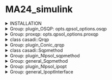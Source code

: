 # MA24_simulink
<details>
  <summary>INSTALLATION</summary>
To install the MA24_simulink package, follow these steps:<br>
1) Clone the repository:
```bash
git clone https://github.com/Emucde/MA24_simulink
```
</details>

<details>
  <summary>Group: plugin_OSQP: opts.qpsol_options.osqp</summary>
<a name='options' href='https://osqp.org/docs/interfaces/solver_settings.html'>https://osqp.org/docs/interfaces/solver_settings.html</a><br>
<a name='options' href='https://github.com/casadi/casadi/blob/main/casadi/interfaces/osqp/osqp_interface.cpp'>Supported Settings by CasADI: opts.qpsol_options.osqp</a><br><table>
<thead>
<tr>
<th>Option</th>
<th>Description</th>
<th>Default Value</th>
<th>Allowed Values</th>
</tr>
</thead>
<tbody>
<tr>
<td><code>rho</code></td>
<td>ADMM rho step</td>
<td>0.1</td>
<td>0 &lt; rho</td>
</tr>
<tr>
<td><code>sigma</code></td>
<td>ADMM sigma step</td>
<td>1e-06</td>
<td>0 &lt; sigma</td>
</tr>
<tr>
<td><code>scaling</code></td>
<td>Number of scaling iterations</td>
<td>10</td>
<td>0 (disabled) or 0 &lt; scaling (integer)</td>
</tr>
<tr>
<td><code>adaptive_rho</code></td>
<td>Use adaptive rho</td>
<td>true</td>
<td>True/False</td>
</tr>
<tr>
<td><code>adaptive_rho_interval</code></td>
<td>Adaptive rho interval</td>
<td>0</td>
<td>0 (automatic) or 0 &lt; adaptive_rho_interval (integer)</td>
</tr>
<tr>
<td><code>adaptive_rho_tolerance</code></td>
<td>Tolerance for adapting rho</td>
<td>5</td>
<td>1 &lt;= adaptive_rho_tolerance</td>
</tr>
<tr>
<td><code>max_iter</code></td>
<td>Maximum number of iterations</td>
<td>4000</td>
<td>0 &lt; max_iter (integer)</td>
</tr>
<tr>
<td><code>eps_abs</code></td>
<td>Absolute tolerance</td>
<td>1e-03</td>
<td>0 &lt;= eps_abs</td>
</tr>
<tr>
<td><code>eps_rel</code></td>
<td>Relative tolerance</td>
<td>1e-03</td>
<td>0 &lt;= eps_rel</td>
</tr>
<tr>
<td><code>eps_prim_inf</code></td>
<td>Primal infeasibility tolerance</td>
<td>1e-04</td>
<td>0 &lt;= eps_prim_inf</td>
</tr>
<tr>
<td><code>eps_dual_inf</code></td>
<td>Dual infeasibility tolerance</td>
<td>1e-04</td>
<td>0 &lt;= eps_dual_inf</td>
</tr>
<tr>
<td><code>alpha</code></td>
<td>ADMM relaxation parameter</td>
<td>1.6</td>
<td>0 &lt; alpha &lt; 2</td>
</tr>
<tr>
<td><code>delta</code></td>
<td>Polishing regularization parameter</td>
<td>1e-06</td>
<td>0 &lt; delta</td>
</tr>
<tr>
<td><code>polish</code></td>
<td>Perform polishing</td>
<td>false</td>
<td>True/False</td>
</tr>
<tr>
<td><code>polish_refine_iter</code></td>
<td>Refinement iterations in polishing</td>
<td>3</td>
<td>0 &lt; polish_refine_iter (integer)</td>
</tr>
<tr>
<td><code>verbose</code></td>
<td>Print output</td>
<td>true</td>
<td>True/False</td>
</tr>
<tr>
<td><code>scaled_termination</code></td>
<td>Scaled termination conditions</td>
<td>false</td>
<td>True/False</td>
</tr>
<tr>
<td><code>check_termination</code></td>
<td>Check termination interval</td>
<td>25</td>
<td>0 (disabled) or 0 &lt; check_termination (integer)</td>
</tr>
</tbody></table></details>

<details>
  <summary>Group: proxqp: opts.qpsol_options.proxqp</summary>
  <a name='options' href='https://simple-robotics.github.io/proxsuite/md_doc_23-ProxQP__solve.html'>https://simple-robotics.github.io/proxsuite/md_doc_23-ProxQP__solve.html</a><br>
<a name='options' href='https://github.com/casadi/casadi/blob/main/casadi/interfaces/proxqp/proxqp_interface.cpp'>Supported Settings by CasADI: opts.qpsol_options.proxqp</a><br><table>
    <thead>
      <tr>
        <th>Argument</th>
        <th>Description</th>
        <th>Allowed Values</th>
        <th>Default Value</th>
      </tr>
    </thead>
    <tbody>
      <tr>
        <td><code>default_rho</code></td>
        <td>Regularization parameter</td>
        <td>0 < code>default_rho</td>
        <td>1.0</td>
      </tr>
      <tr>
        <td><code>default_mu_eq</code></td>
        <td>Default value for dual variable associated with equality constraints</td>
        <td>0 <= <code>default_mu_eq</code></td>
        <td>1.0</td>
      </tr>
      <tr>
        <td><code>default_mu_in</code></td>
        <td>Default value for dual variable associated with inequality constraints</td>
        <td>0 <= <code>default_mu_in</code></td>
        <td>1.0</td>
      </tr>
      <tr>
        <td><code>eps_abs</code></td>
        <td>Absolute stopping criterion</td>
        <td>0 <= <code>eps_abs</code></td>
        <td>1e-06</td>
      </tr>
      <tr>
        <td><code>eps_rel</code></td>
        <td>Relative stopping criterion</td>
        <td>0 <= <code>eps_rel</code></td>
        <td>1e-06</td>
      </tr>
      <tr>
        <td><code>max_iter</code></td>
        <td>Maximum number of iterations</td>
        <td>0 < code>max_iter</td>
        <td>1000</td>
      </tr>
      <tr>
        <td><code>verbose</code></td>
        <td>Print output</td>
        <td>True/False</td>
        <td>true</td>
      </tr>
      <tr>
        <td><code>backend</code></td>
        <td>The solver backend to use</td>
        <td>'sparse' or 'dense'</td>
        <td>'sparse'</td>
      </tr>
    </tbody>
  </table>
</details>

<details>
  <summary>class casadi::Qrqp</summary>
<a name='options'></a><table>
<caption>List of available options</caption>
<tr><th>Id</th><th>Type</th><th>Description</th><th>Used in</th></tr>
<tr><td>ad_weight</td><td>OT_DOUBLE</td><td>Weighting factor for derivative calculation.When there is an option of either using forward or reverse mode directional derivatives, the condition ad_weight*nf&lt;=(1-ad_weight)*na is used where nf and na are estimates of the number of forward/reverse mode directional derivatives needed. By default, ad_weight is calculated automatically, but this can be overridden by setting this option. In particular, 0 means forcing forward mode and 1 forcing reverse mode. Leave unset for (class specific) heuristics.</td><td>casadi::FunctionInternal</td></tr>
<tr><td>ad_weight_sp</td><td>OT_DOUBLE</td><td>Weighting factor for sparsity pattern calculation calculation.Overrides default behavior. Set to 0 and 1 to force forward and reverse mode respectively. Cf. option \"ad_weight\". When set to -1, sparsity is completely ignored and dense matrices are used.</td><td>casadi::FunctionInternal</td></tr>
<tr><td>always_inline</td><td>OT_BOOL</td><td>Force inlining.</td><td>casadi::FunctionInternal</td></tr>
<tr><td>cache</td><td>OT_DICT</td><td>Prepopulate the function cache. Default: empty</td><td>casadi::FunctionInternal</td></tr>
<tr><td>compiler</td><td>OT_STRING</td><td>Just-in-time compiler plugin to be used.</td><td>casadi::FunctionInternal</td></tr>
<tr><td>constr_viol_tol</td><td>OT_DOUBLE</td><td>Constraint violation tolerance [1e-8].</td><td>casadi::Qrqp</td></tr>
<tr><td>custom_jacobian</td><td>OT_FUNCTION</td><td>Override CasADi's AD. Use together with 'jac_penalty': 0. Note: Highly experimental. Syntax may break often.</td><td>casadi::FunctionInternal</td></tr>
<tr><td>der_options</td><td>OT_DICT</td><td>Default options to be used to populate forward_options, reverse_options, and jacobian_options before those options are merged in.</td><td>casadi::FunctionInternal</td></tr>
<tr><td>derivative_of</td><td>OT_FUNCTION</td><td>The function is a derivative of another function. The type of derivative (directional derivative, Jacobian) is inferred from the function name.</td><td>casadi::FunctionInternal</td></tr>
<tr><td>discrete</td><td>OT_BOOLVECTOR</td><td>Indicates which of the variables are discrete, i.e. integer-valued</td><td>casadi::Conic</td></tr>
<tr><td>dual_inf_tol</td><td>OT_DOUBLE</td><td>Dual feasibility violation tolerance [1e-8]</td><td>casadi::Qrqp</td></tr>
<tr><td>dump</td><td>OT_BOOL</td><td>Dump function to file upon first evaluation. [false]</td><td>casadi::FunctionInternal</td></tr>
<tr><td>dump_dir</td><td>OT_STRING</td><td>Directory to dump inputs/outputs to. Make sure the directory exists [.]</td><td>casadi::FunctionInternal</td></tr>
<tr><td>dump_format</td><td>OT_STRING</td><td>Choose file format to dump matrices. See DM.from_file [mtx]</td><td>casadi::FunctionInternal</td></tr>
<tr><td>dump_in</td><td>OT_BOOL</td><td>Dump numerical values of inputs to file (readable with DM.from_file) [default: false]</td><td>casadi::FunctionInternal</td></tr>
<tr><td>dump_out</td><td>OT_BOOL</td><td>Dump numerical values of outputs to file (readable with DM.from_file) [default: false]</td><td>casadi::FunctionInternal</td></tr>
<tr><td>enable_fd</td><td>OT_BOOL</td><td>Enable derivative calculation by finite differencing. [default: false]]</td><td>casadi::FunctionInternal</td></tr>
<tr><td>enable_forward</td><td>OT_BOOL</td><td>Enable derivative calculation using generated functions for Jacobian-times-vector products - typically using forward mode AD - if available. [default: true]</td><td>casadi::FunctionInternal</td></tr>
<tr><td>enable_jacobian</td><td>OT_BOOL</td><td>Enable derivative calculation using generated functions for Jacobians of all differentiable outputs with respect to all differentiable inputs - if available. [default: true]</td><td>casadi::FunctionInternal</td></tr>
<tr><td>enable_reverse</td><td>OT_BOOL</td><td>Enable derivative calculation using generated functions for transposed Jacobian-times-vector products - typically using reverse mode AD - if available. [default: true]</td><td>casadi::FunctionInternal</td></tr>
<tr><td>error_on_fail</td><td>OT_BOOL</td><td>Throw exceptions when function evaluation fails (default true).</td><td>casadi::ProtoFunction</td></tr>
<tr><td>external_transform</td><td>OT_VECTORVECTOR</td><td>List of external_transform instruction arguments. Default: empty</td><td>casadi::FunctionInternal</td></tr>
<tr><td>fd_method</td><td>OT_STRING</td><td>Method for finite differencing [default 'central']</td><td>casadi::FunctionInternal</td></tr>
<tr><td>fd_options</td><td>OT_DICT</td><td>Options to be passed to the finite difference instance</td><td>casadi::FunctionInternal</td></tr>
<tr><td>forward_options</td><td>OT_DICT</td><td>Options to be passed to a forward mode constructor</td><td>casadi::FunctionInternal</td></tr>
<tr><td>gather_stats</td><td>OT_BOOL</td><td>Deprecated option (ignored): Statistics are now always collected.</td><td>casadi::FunctionInternal</td></tr>
<tr><td>input_scheme</td><td>OT_STRINGVECTOR</td><td>Deprecated option (ignored)</td><td>casadi::FunctionInternal</td></tr>
<tr><td>inputs_check</td><td>OT_BOOL</td><td>Throw exceptions when the numerical values of the inputs don't make sense</td><td>casadi::FunctionInternal</td></tr>
<tr><td>is_diff_in</td><td>OT_BOOLVECTOR</td><td>Indicate for each input if it should be differentiable.</td><td>casadi::FunctionInternal</td></tr>
<tr><td>is_diff_out</td><td>OT_BOOLVECTOR</td><td>Indicate for each output if it should be differentiable.</td><td>casadi::FunctionInternal</td></tr>
<tr><td>jac_penalty</td><td>OT_DOUBLE</td><td>When requested for a number of forward/reverse directions,   it may be cheaper to compute first the full jacobian and then multiply with seeds, rather than obtain the requested directions in a straightforward manner. Casadi uses a heuristic to decide which is cheaper. A high value of 'jac_penalty' makes it less likely for the heurstic to chose the full Jacobian strategy. The special value -1 indicates never to use the full Jacobian strategy</td><td>casadi::FunctionInternal</td></tr>
<tr><td>jacobian_options</td><td>OT_DICT</td><td>Options to be passed to a Jacobian constructor</td><td>casadi::FunctionInternal</td></tr>
<tr><td>jit</td><td>OT_BOOL</td><td>Use just-in-time compiler to speed up the evaluation</td><td>casadi::FunctionInternal</td></tr>
<tr><td>jit_cleanup</td><td>OT_BOOL</td><td>Cleanup up the temporary source file that jit creates. Default: true</td><td>casadi::FunctionInternal</td></tr>
<tr><td>jit_name</td><td>OT_STRING</td><td>The file name used to write out code. The actual file names used depend on 'jit_temp_suffix' and include extensions. Default: 'jit_tmp'</td><td>casadi::FunctionInternal</td></tr>
<tr><td>jit_options</td><td>OT_DICT</td><td>Options to be passed to the jit compiler.</td><td>casadi::FunctionInternal</td></tr>
<tr><td>jit_serialize</td><td>OT_STRING</td><td>Specify behaviour when serializing a jitted function: SOURCE|link|embed.</td><td>casadi::FunctionInternal</td></tr>
<tr><td>jit_temp_suffix</td><td>OT_BOOL</td><td>Use a temporary (seemingly random) filename suffix for generated code and libraries. This is desired for thread-safety. This behaviour may defeat caching compiler wrappers. Default: true</td><td>casadi::FunctionInternal</td></tr>
<tr><td>max_io</td><td>OT_INT</td><td>Acceptable number of inputs and outputs. Warn if exceeded.</td><td>casadi::FunctionInternal</td></tr>
<tr><td>max_iter</td><td>OT_INT</td><td>Maximum number of iterations [1000].</td><td>casadi::Qrqp</td></tr>
<tr><td>max_num_dir</td><td>OT_INT</td><td>Specify the maximum number of directions for derivative functions. Overrules the builtin optimized_num_dir.</td><td>casadi::FunctionInternal</td></tr>
<tr><td>min_lam</td><td>OT_DOUBLE</td><td>Smallest multiplier treated as inactive for the initial active set [0].</td><td>casadi::Qrqp</td></tr>
<tr><td>never_inline</td><td>OT_BOOL</td><td>Forbid inlining.</td><td>casadi::FunctionInternal</td></tr>
<tr><td>output_scheme</td><td>OT_STRINGVECTOR</td><td>Deprecated option (ignored)</td><td>casadi::FunctionInternal</td></tr>
<tr><td>post_expand</td><td>OT_BOOL</td><td>After construction, expand this Function. Default: False</td><td>casadi::FunctionInternal</td></tr>
<tr><td>post_expand_options</td><td>OT_DICT</td><td>Options to be passed to post-construction expansion. Default: empty</td><td>casadi::FunctionInternal</td></tr>
<tr><td>print_header</td><td>OT_BOOL</td><td>Print header [true].</td><td>casadi::Qrqp</td></tr>
<tr><td>print_in</td><td>OT_BOOL</td><td>Print numerical values of inputs [default: false]</td><td>casadi::FunctionInternal</td></tr>
<tr><td>print_info</td><td>OT_BOOL</td><td>Print info [true].</td><td>casadi::Qrqp</td></tr>
<tr><td>print_iter</td><td>OT_BOOL</td><td>Print iterations [true].</td><td>casadi::Qrqp</td></tr>
<tr><td>print_lincomb</td><td>OT_BOOL</td><td>Print dependant linear combinations of constraints [false]. Printed numbers are 0-based indices into the vector of [simple bounds;linear bounds]</td><td>casadi::Qrqp</td></tr>
<tr><td>print_out</td><td>OT_BOOL</td><td>Print numerical values of outputs [default: false]</td><td>casadi::FunctionInternal</td></tr>
<tr><td>print_problem</td><td>OT_BOOL</td><td>Print a numeric description of the problem</td><td>casadi::Conic</td></tr>
<tr><td>print_time</td><td>OT_BOOL</td><td>print information about execution time. Implies record_time.</td><td>casadi::ProtoFunction</td></tr>
<tr><td>record_time</td><td>OT_BOOL</td><td>record information about execution time, for retrieval with stats().</td><td>casadi::ProtoFunction</td></tr>
<tr><td>regularity_check</td><td>OT_BOOL</td><td>Throw exceptions when NaN or Inf appears during evaluation</td><td>casadi::ProtoFunction</td></tr>
<tr><td>reverse_options</td><td>OT_DICT</td><td>Options to be passed to a reverse mode constructor</td><td>casadi::FunctionInternal</td></tr>
<tr><td>user_data</td><td>OT_VOIDPTR</td><td>A user-defined field that can be used to identify the function or pass additional information</td><td>casadi::FunctionInternal</td></tr>
<tr><td>verbose</td><td>OT_BOOL</td><td>Verbose evaluation -- for debugging</td><td>casadi::ProtoFunction</td></tr>
</table></details>

<details>
  <summary>Group: plugin_Conic_qrqp</summary>
<a name='options'></a><table>
<caption>List of available options</caption>
<tr><th>Id</th><th>Type</th><th>Description</th></tr>
<tr><td>constr_viol_tol</td><td>OT_DOUBLE</td><td>Constraint violation tolerance [1e-8].</td></tr>
<tr><td>dual_inf_tol</td><td>OT_DOUBLE</td><td>Dual feasibility violation tolerance [1e-8]</td></tr>
<tr><td>max_iter</td><td>OT_INT</td><td>Maximum number of iterations [1000].</td></tr>
<tr><td>min_lam</td><td>OT_DOUBLE</td><td>Smallest multiplier treated as inactive for the initial active set [0].</td></tr>
<tr><td>print_header</td><td>OT_BOOL</td><td>Print header [true].</td></tr>
<tr><td>print_info</td><td>OT_BOOL</td><td>Print info [true].</td></tr>
<tr><td>print_iter</td><td>OT_BOOL</td><td>Print iterations [true].</td></tr>
<tr><td>print_lincomb</td><td>OT_BOOL</td><td>Print dependant linear combinations of constraints [false]. Printed numbers are 0-based indices into the vector of [simple bounds;linear bounds]</td></tr>
</table></details>

<details>
  <summary>class casadi::Sqpmethod</summary>
<a name='options'></a><table>
<caption>List of available options</caption>
<tr><th>Id</th><th>Type</th><th>Description</th><th>Used in</th></tr>
<tr><td>ad_weight</td><td>OT_DOUBLE</td><td>Weighting factor for derivative calculation.When there is an option of either using forward or reverse mode directional derivatives, the condition ad_weight*nf&lt;=(1-ad_weight)*na is used where nf and na are estimates of the number of forward/reverse mode directional derivatives needed. By default, ad_weight is calculated automatically, but this can be overridden by setting this option. In particular, 0 means forcing forward mode and 1 forcing reverse mode. Leave unset for (class specific) heuristics.</td><td>casadi::FunctionInternal</td></tr>
<tr><td>ad_weight_sp</td><td>OT_DOUBLE</td><td>Weighting factor for sparsity pattern calculation calculation.Overrides default behavior. Set to 0 and 1 to force forward and reverse mode respectively. Cf. option \"ad_weight\". When set to -1, sparsity is completely ignored and dense matrices are used.</td><td>casadi::FunctionInternal</td></tr>
<tr><td>always_inline</td><td>OT_BOOL</td><td>Force inlining.</td><td>casadi::FunctionInternal</td></tr>
<tr><td>beta</td><td>OT_DOUBLE</td><td>Line-search parameter, restoration factor of stepsize</td><td>casadi::Sqpmethod</td></tr>
<tr><td>bound_consistency</td><td>OT_BOOL</td><td>Ensure that primal-dual solution is consistent with the bounds</td><td>casadi::Nlpsol</td></tr>
<tr><td>c1</td><td>OT_DOUBLE</td><td>Armijo condition, coefficient of decrease in merit</td><td>casadi::Sqpmethod</td></tr>
<tr><td>cache</td><td>OT_DICT</td><td>Prepopulate the function cache. Default: empty</td><td>casadi::FunctionInternal</td></tr>
<tr><td>calc_f</td><td>OT_BOOL</td><td>Calculate 'f' in the Nlpsol base class</td><td>casadi::Nlpsol</td></tr>
<tr><td>calc_g</td><td>OT_BOOL</td><td>Calculate 'g' in the Nlpsol base class</td><td>casadi::Nlpsol</td></tr>
<tr><td>calc_lam_p</td><td>OT_BOOL</td><td>Calculate 'lam_p' in the Nlpsol base class</td><td>casadi::Nlpsol</td></tr>
<tr><td>calc_lam_x</td><td>OT_BOOL</td><td>Calculate 'lam_x' in the Nlpsol base class</td><td>casadi::Nlpsol</td></tr>
<tr><td>calc_multipliers</td><td>OT_BOOL</td><td>Calculate Lagrange multipliers in the Nlpsol base class</td><td>casadi::Nlpsol</td></tr>
<tr><td>common_options</td><td>OT_DICT</td><td>Options for auto-generated functions</td><td>casadi::OracleFunction</td></tr>
<tr><td>compiler</td><td>OT_STRING</td><td>Just-in-time compiler plugin to be used.</td><td>casadi::FunctionInternal</td></tr>
<tr><td>convexify_margin</td><td>OT_DOUBLE</td><td>When using a convexification strategy, make sure that the smallest eigenvalue is at least this (default: 1e-7).</td><td>casadi::Sqpmethod</td></tr>
<tr><td>convexify_strategy</td><td>OT_STRING</td><td>NONE|regularize|eigen-reflect|eigen-clip. Strategy to convexify the Lagrange Hessian before passing it to the solver.</td><td>casadi::Sqpmethod</td></tr>
<tr><td>custom_jacobian</td><td>OT_FUNCTION</td><td>Override CasADi's AD. Use together with 'jac_penalty': 0. Note: Highly experimental. Syntax may break often.</td><td>casadi::FunctionInternal</td></tr>
<tr><td>der_options</td><td>OT_DICT</td><td>Default options to be used to populate forward_options, reverse_options, and jacobian_options before those options are merged in.</td><td>casadi::FunctionInternal</td></tr>
<tr><td>derivative_of</td><td>OT_FUNCTION</td><td>The function is a derivative of another function. The type of derivative (directional derivative, Jacobian) is inferred from the function name.</td><td>casadi::FunctionInternal</td></tr>
<tr><td>detect_simple_bounds</td><td>OT_BOOL</td><td>Automatically detect simple bounds (lbx/ubx) (default false). This is hopefully beneficial to speed and robustness but may also have adverse affects: 1) Subtleties in heuristics and stopping criteria may change the solution, 2) IPOPT may lie about multipliers of simple equality bounds unless 'fixed_variable_treatment' is set to 'relax_bounds'.</td><td>casadi::Nlpsol</td></tr>
<tr><td>detect_simple_bounds_is_simple</td><td>OT_BOOLVECTOR</td><td>For internal use only.</td><td>casadi::Nlpsol</td></tr>
<tr><td>detect_simple_bounds_parts</td><td>OT_FUNCTION</td><td>For internal use only.</td><td>casadi::Nlpsol</td></tr>
<tr><td>detect_simple_bounds_target_x</td><td>OT_INTVECTOR</td><td>For internal use only.</td><td>casadi::Nlpsol</td></tr>
<tr><td>discrete</td><td>OT_BOOLVECTOR</td><td>Indicates which of the variables are discrete, i.e. integer-valued</td><td>casadi::Nlpsol</td></tr>
<tr><td>dump</td><td>OT_BOOL</td><td>Dump function to file upon first evaluation. [false]</td><td>casadi::FunctionInternal</td></tr>
<tr><td>dump_dir</td><td>OT_STRING</td><td>Directory to dump inputs/outputs to. Make sure the directory exists [.]</td><td>casadi::FunctionInternal</td></tr>
<tr><td>dump_format</td><td>OT_STRING</td><td>Choose file format to dump matrices. See DM.from_file [mtx]</td><td>casadi::FunctionInternal</td></tr>
<tr><td>dump_in</td><td>OT_BOOL</td><td>Dump numerical values of inputs to file (readable with DM.from_file) [default: false]</td><td>casadi::FunctionInternal</td></tr>
<tr><td>dump_out</td><td>OT_BOOL</td><td>Dump numerical values of outputs to file (readable with DM.from_file) [default: false]</td><td>casadi::FunctionInternal</td></tr>
<tr><td>elastic_mode</td><td>OT_BOOL</td><td>Enable the elastic mode which is used when the QP is infeasible (default: false).</td><td>casadi::Sqpmethod</td></tr>
<tr><td>enable_fd</td><td>OT_BOOL</td><td>Enable derivative calculation by finite differencing. [default: false]]</td><td>casadi::FunctionInternal</td></tr>
<tr><td>enable_forward</td><td>OT_BOOL</td><td>Enable derivative calculation using generated functions for Jacobian-times-vector products - typically using forward mode AD - if available. [default: true]</td><td>casadi::FunctionInternal</td></tr>
<tr><td>enable_jacobian</td><td>OT_BOOL</td><td>Enable derivative calculation using generated functions for Jacobians of all differentiable outputs with respect to all differentiable inputs - if available. [default: true]</td><td>casadi::FunctionInternal</td></tr>
<tr><td>enable_reverse</td><td>OT_BOOL</td><td>Enable derivative calculation using generated functions for transposed Jacobian-times-vector products - typically using reverse mode AD - if available. [default: true]</td><td>casadi::FunctionInternal</td></tr>
<tr><td>error_on_fail</td><td>OT_BOOL</td><td>Throw exceptions when function evaluation fails (default true).</td><td>casadi::ProtoFunction</td></tr>
<tr><td>eval_errors_fatal</td><td>OT_BOOL</td><td>When errors occur during evaluation of f,g,...,stop the iterations</td><td>casadi::Nlpsol</td></tr>
<tr><td>expand</td><td>OT_BOOL</td><td>Replace MX with SX expressions in problem formulation [false]</td><td>casadi::OracleFunction</td></tr>
<tr><td>external_transform</td><td>OT_VECTORVECTOR</td><td>List of external_transform instruction arguments. Default: empty</td><td>casadi::FunctionInternal</td></tr>
<tr><td>fd_method</td><td>OT_STRING</td><td>Method for finite differencing [default 'central']</td><td>casadi::FunctionInternal</td></tr>
<tr><td>fd_options</td><td>OT_DICT</td><td>Options to be passed to the finite difference instance</td><td>casadi::FunctionInternal</td></tr>
<tr><td>forward_options</td><td>OT_DICT</td><td>Options to be passed to a forward mode constructor</td><td>casadi::FunctionInternal</td></tr>
<tr><td>gamma_0</td><td>OT_DOUBLE</td><td>Starting value for the penalty parameter of elastic mode (default: 1).</td><td>casadi::Sqpmethod</td></tr>
<tr><td>gamma_1_min</td><td>OT_DOUBLE</td><td>Minimum value for gamma_1 (default: 1e-5).</td><td>casadi::Sqpmethod</td></tr>
<tr><td>gamma_max</td><td>OT_DOUBLE</td><td>Maximum value for the penalty parameter of elastic mode (default: 1e20).</td><td>casadi::Sqpmethod</td></tr>
<tr><td>gather_stats</td><td>OT_BOOL</td><td>Deprecated option (ignored): Statistics are now always collected.</td><td>casadi::FunctionInternal</td></tr>
<tr><td>hess_lag</td><td>OT_FUNCTION</td><td>Function for calculating the Hessian of the Lagrangian (autogenerated by default)</td><td>casadi::Sqpmethod</td></tr>
<tr><td>hessian_approximation</td><td>OT_STRING</td><td>limited-memory|exact</td><td>casadi::Sqpmethod</td></tr>
<tr><td>ignore_check_vec</td><td>OT_BOOL</td><td>If set to true, the input shape of F will not be checked.</td><td>casadi::Nlpsol</td></tr>
<tr><td>init_feasible</td><td>OT_BOOL</td><td>Initialize the QP subproblems with a feasible initial value (default: false).</td><td>casadi::Sqpmethod</td></tr>
<tr><td>input_scheme</td><td>OT_STRINGVECTOR</td><td>Deprecated option (ignored)</td><td>casadi::FunctionInternal</td></tr>
<tr><td>inputs_check</td><td>OT_BOOL</td><td>Throw exceptions when the numerical values of the inputs don't make sense</td><td>casadi::FunctionInternal</td></tr>
<tr><td>is_diff_in</td><td>OT_BOOLVECTOR</td><td>Indicate for each input if it should be differentiable.</td><td>casadi::FunctionInternal</td></tr>
<tr><td>is_diff_out</td><td>OT_BOOLVECTOR</td><td>Indicate for each output if it should be differentiable.</td><td>casadi::FunctionInternal</td></tr>
<tr><td>iteration_callback</td><td>OT_FUNCTION</td><td>A function that will be called at each iteration with the solver as input. Check documentation of Callback.</td><td>casadi::Nlpsol</td></tr>
<tr><td>iteration_callback_ignore_errors</td><td>OT_BOOL</td><td>If set to true, errors thrown by iteration_callback will be ignored.</td><td>casadi::Nlpsol</td></tr>
<tr><td>iteration_callback_step</td><td>OT_INT</td><td>Only call the callback function every few iterations.</td><td>casadi::Nlpsol</td></tr>
<tr><td>jac_fg</td><td>OT_FUNCTION</td><td>Function for calculating the gradient of the objective and Jacobian of the constraints (autogenerated by default)</td><td>casadi::Sqpmethod</td></tr>
<tr><td>jac_penalty</td><td>OT_DOUBLE</td><td>When requested for a number of forward/reverse directions,   it may be cheaper to compute first the full jacobian and then multiply with seeds, rather than obtain the requested directions in a straightforward manner. Casadi uses a heuristic to decide which is cheaper. A high value of 'jac_penalty' makes it less likely for the heurstic to chose the full Jacobian strategy. The special value -1 indicates never to use the full Jacobian strategy</td><td>casadi::FunctionInternal</td></tr>
<tr><td>jacobian_options</td><td>OT_DICT</td><td>Options to be passed to a Jacobian constructor</td><td>casadi::FunctionInternal</td></tr>
<tr><td>jit</td><td>OT_BOOL</td><td>Use just-in-time compiler to speed up the evaluation</td><td>casadi::FunctionInternal</td></tr>
<tr><td>jit_cleanup</td><td>OT_BOOL</td><td>Cleanup up the temporary source file that jit creates. Default: true</td><td>casadi::FunctionInternal</td></tr>
<tr><td>jit_name</td><td>OT_STRING</td><td>The file name used to write out code. The actual file names used depend on 'jit_temp_suffix' and include extensions. Default: 'jit_tmp'</td><td>casadi::FunctionInternal</td></tr>
<tr><td>jit_options</td><td>OT_DICT</td><td>Options to be passed to the jit compiler.</td><td>casadi::FunctionInternal</td></tr>
<tr><td>jit_serialize</td><td>OT_STRING</td><td>Specify behaviour when serializing a jitted function: SOURCE|link|embed.</td><td>casadi::FunctionInternal</td></tr>
<tr><td>jit_temp_suffix</td><td>OT_BOOL</td><td>Use a temporary (seemingly random) filename suffix for generated code and libraries. This is desired for thread-safety. This behaviour may defeat caching compiler wrappers. Default: true</td><td>casadi::FunctionInternal</td></tr>
<tr><td>lbfgs_memory</td><td>OT_INT</td><td>Size of L-BFGS memory.</td><td>casadi::Sqpmethod</td></tr>
<tr><td>max_io</td><td>OT_INT</td><td>Acceptable number of inputs and outputs. Warn if exceeded.</td><td>casadi::FunctionInternal</td></tr>
<tr><td>max_iter</td><td>OT_INT</td><td>Maximum number of SQP iterations</td><td>casadi::Sqpmethod</td></tr>
<tr><td>max_iter_eig</td><td>OT_DOUBLE</td><td>Maximum number of iterations to compute an eigenvalue decomposition (default: 50).</td><td>casadi::Sqpmethod</td></tr>
<tr><td>max_iter_ls</td><td>OT_INT</td><td>Maximum number of linesearch iterations</td><td>casadi::Sqpmethod</td></tr>
<tr><td>max_num_dir</td><td>OT_INT</td><td>Specify the maximum number of directions for derivative functions. Overrules the builtin optimized_num_dir.</td><td>casadi::FunctionInternal</td></tr>
<tr><td>merit_memory</td><td>OT_INT</td><td>Size of memory to store history of merit function values</td><td>casadi::Sqpmethod</td></tr>
<tr><td>min_iter</td><td>OT_INT</td><td>Minimum number of SQP iterations</td><td>casadi::Sqpmethod</td></tr>
<tr><td>min_lam</td><td>OT_DOUBLE</td><td>Minimum allowed multiplier value</td><td>casadi::Nlpsol</td></tr>
<tr><td>min_step_size</td><td>OT_DOUBLE</td><td>The size (inf-norm) of the step size should not become smaller than this.</td><td>casadi::Sqpmethod</td></tr>
<tr><td>monitor</td><td>OT_STRINGVECTOR</td><td>Set of user problem functions to be monitored</td><td>casadi::OracleFunction</td></tr>
<tr><td>never_inline</td><td>OT_BOOL</td><td>Forbid inlining.</td><td>casadi::FunctionInternal</td></tr>
<tr><td>no_nlp_grad</td><td>OT_BOOL</td><td>Prevent the creation of the 'nlp_grad' function</td><td>casadi::Nlpsol</td></tr>
<tr><td>oracle_options</td><td>OT_DICT</td><td>Options to be passed to the oracle function</td><td>casadi::Nlpsol</td></tr>
<tr><td>output_scheme</td><td>OT_STRINGVECTOR</td><td>Deprecated option (ignored)</td><td>casadi::FunctionInternal</td></tr>
<tr><td>post_expand</td><td>OT_BOOL</td><td>After construction, expand this Function. Default: False</td><td>casadi::FunctionInternal</td></tr>
<tr><td>post_expand_options</td><td>OT_DICT</td><td>Options to be passed to post-construction expansion. Default: empty</td><td>casadi::FunctionInternal</td></tr>
<tr><td>print_header</td><td>OT_BOOL</td><td>Print the header with problem statistics</td><td>casadi::Sqpmethod</td></tr>
<tr><td>print_in</td><td>OT_BOOL</td><td>Print numerical values of inputs [default: false]</td><td>casadi::FunctionInternal</td></tr>
<tr><td>print_iteration</td><td>OT_BOOL</td><td>Print the iterations</td><td>casadi::Sqpmethod</td></tr>
<tr><td>print_out</td><td>OT_BOOL</td><td>Print numerical values of outputs [default: false]</td><td>casadi::FunctionInternal</td></tr>
<tr><td>print_status</td><td>OT_BOOL</td><td>Print a status message after solving</td><td>casadi::Sqpmethod</td></tr>
<tr><td>print_time</td><td>OT_BOOL</td><td>print information about execution time. Implies record_time.</td><td>casadi::ProtoFunction</td></tr>
<tr><td>qpsol</td><td>OT_STRING</td><td>The QP solver to be used by the SQP method [qpoases]</td><td>casadi::Sqpmethod</td></tr>
<tr><td>qpsol_options</td><td>OT_DICT</td><td>Options to be passed to the QP solver</td><td>casadi::Sqpmethod</td></tr>
<tr><td>record_time</td><td>OT_BOOL</td><td>record information about execution time, for retrieval with stats().</td><td>casadi::ProtoFunction</td></tr>
<tr><td>regularity_check</td><td>OT_BOOL</td><td>Throw exceptions when NaN or Inf appears during evaluation</td><td>casadi::ProtoFunction</td></tr>
<tr><td>reverse_options</td><td>OT_DICT</td><td>Options to be passed to a reverse mode constructor</td><td>casadi::FunctionInternal</td></tr>
<tr><td>second_order_corrections</td><td>OT_BOOL</td><td>Enable second order corrections. These are used when a step is considered bad by the merit function and constraint norm (default: false).</td><td>casadi::Sqpmethod</td></tr>
<tr><td>sens_linsol</td><td>OT_STRING</td><td>Linear solver used for parametric sensitivities (default 'qr').</td><td>casadi::Nlpsol</td></tr>
<tr><td>sens_linsol_options</td><td>OT_DICT</td><td>Linear solver options used for parametric sensitivities.</td><td>casadi::Nlpsol</td></tr>
<tr><td>show_eval_warnings</td><td>OT_BOOL</td><td>Show warnings generated from function evaluations [true]</td><td>casadi::OracleFunction</td></tr>
<tr><td>specific_options</td><td>OT_DICT</td><td>Options for specific auto-generated functions, overwriting the defaults from common_options. Nested dictionary.</td><td>casadi::OracleFunction</td></tr>
<tr><td>tol_du</td><td>OT_DOUBLE</td><td>Stopping criterion for dual infeasability</td><td>casadi::Sqpmethod</td></tr>
<tr><td>tol_pr</td><td>OT_DOUBLE</td><td>Stopping criterion for primal infeasibility</td><td>casadi::Sqpmethod</td></tr>
<tr><td>user_data</td><td>OT_VOIDPTR</td><td>A user-defined field that can be used to identify the function or pass additional information</td><td>casadi::FunctionInternal</td></tr>
<tr><td>verbose</td><td>OT_BOOL</td><td>Verbose evaluation -- for debugging</td><td>casadi::ProtoFunction</td></tr>
<tr><td>verbose_init</td><td>OT_BOOL</td><td>Print out timing information about the different stages of initialization</td><td>casadi::Nlpsol</td></tr>
<tr><td>warn_initial_bounds</td><td>OT_BOOL</td><td>Warn if the initial guess does not satisfy LBX and UBX</td><td>casadi::Nlpsol</td></tr>
</table></details>

<details>
  <summary>Group: plugin_Nlpsol_sqpmethod</summary>
<a name='options'></a><table>
<caption>List of available options</caption>
<tr><th>Id</th><th>Type</th><th>Description</th></tr>
<tr><td>beta</td><td>OT_DOUBLE</td><td>Line-search parameter, restoration factor of stepsize</td></tr>
<tr><td>c1</td><td>OT_DOUBLE</td><td>Armijo condition, coefficient of decrease in merit</td></tr>
<tr><td>convexify_margin</td><td>OT_DOUBLE</td><td>When using a convexification strategy, make sure that the smallest eigenvalue is at least this (default: 1e-7).</td></tr>
<tr><td>convexify_strategy</td><td>OT_STRING</td><td>NONE|regularize|eigen-reflect|eigen-clip. Strategy to convexify the Lagrange Hessian before passing it to the solver.</td></tr>
<tr><td>elastic_mode</td><td>OT_BOOL</td><td>Enable the elastic mode which is used when the QP is infeasible (default: false).</td></tr>
<tr><td>gamma_0</td><td>OT_DOUBLE</td><td>Starting value for the penalty parameter of elastic mode (default: 1).</td></tr>
<tr><td>gamma_1_min</td><td>OT_DOUBLE</td><td>Minimum value for gamma_1 (default: 1e-5).</td></tr>
<tr><td>gamma_max</td><td>OT_DOUBLE</td><td>Maximum value for the penalty parameter of elastic mode (default: 1e20).</td></tr>
<tr><td>hess_lag</td><td>OT_FUNCTION</td><td>Function for calculating the Hessian of the Lagrangian (autogenerated by default)</td></tr>
<tr><td>hessian_approximation</td><td>OT_STRING</td><td>limited-memory|exact</td></tr>
<tr><td>init_feasible</td><td>OT_BOOL</td><td>Initialize the QP subproblems with a feasible initial value (default: false).</td></tr>
<tr><td>jac_fg</td><td>OT_FUNCTION</td><td>Function for calculating the gradient of the objective and Jacobian of the constraints (autogenerated by default)</td></tr>
<tr><td>lbfgs_memory</td><td>OT_INT</td><td>Size of L-BFGS memory.</td></tr>
<tr><td>max_iter</td><td>OT_INT</td><td>Maximum number of SQP iterations</td></tr>
<tr><td>max_iter_eig</td><td>OT_DOUBLE</td><td>Maximum number of iterations to compute an eigenvalue decomposition (default: 50).</td></tr>
<tr><td>max_iter_ls</td><td>OT_INT</td><td>Maximum number of linesearch iterations</td></tr>
<tr><td>merit_memory</td><td>OT_INT</td><td>Size of memory to store history of merit function values</td></tr>
<tr><td>min_iter</td><td>OT_INT</td><td>Minimum number of SQP iterations</td></tr>
<tr><td>min_step_size</td><td>OT_DOUBLE</td><td>The size (inf-norm) of the step size should not become smaller than this.</td></tr>
<tr><td>print_header</td><td>OT_BOOL</td><td>Print the header with problem statistics</td></tr>
<tr><td>print_iteration</td><td>OT_BOOL</td><td>Print the iterations</td></tr>
<tr><td>print_status</td><td>OT_BOOL</td><td>Print a status message after solving</td></tr>
<tr><td>qpsol</td><td>OT_STRING</td><td>The QP solver to be used by the SQP method [qpoases]</td></tr>
<tr><td>qpsol_options</td><td>OT_DICT</td><td>Options to be passed to the QP solver</td></tr>
<tr><td>second_order_corrections</td><td>OT_BOOL</td><td>Enable second order corrections. These are used when a step is considered bad by the merit function and constraint norm (default: false).</td></tr>
<tr><td>tol_du</td><td>OT_DOUBLE</td><td>Stopping criterion for dual infeasability</td></tr>
<tr><td>tol_pr</td><td>OT_DOUBLE</td><td>Stopping criterion for primal infeasibility</td></tr>
</table></details>

<details>
  <summary>Group: general_Sqpmethod</summary>
<a name='options'></a><table>
<caption>List of available options</caption>
<tr><th>Id</th><th>Type</th><th>Description</th><th>Used in</th></tr>
<tr><td>ad_weight</td><td>OT_DOUBLE</td><td>Weighting factor for derivative calculation.When there is an option of either using forward or reverse mode directional derivatives, the condition ad_weight*nf&lt;=(1-ad_weight)*na is used where nf and na are estimates of the number of forward/reverse mode directional derivatives needed. By default, ad_weight is calculated automatically, but this can be overridden by setting this option. In particular, 0 means forcing forward mode and 1 forcing reverse mode. Leave unset for (class specific) heuristics.</td><td>casadi::FunctionInternal</td></tr>
<tr><td>ad_weight_sp</td><td>OT_DOUBLE</td><td>Weighting factor for sparsity pattern calculation calculation.Overrides default behavior. Set to 0 and 1 to force forward and reverse mode respectively. Cf. option \"ad_weight\". When set to -1, sparsity is completely ignored and dense matrices are used.</td><td>casadi::FunctionInternal</td></tr>
<tr><td>always_inline</td><td>OT_BOOL</td><td>Force inlining.</td><td>casadi::FunctionInternal</td></tr>
<tr><td>beta</td><td>OT_DOUBLE</td><td>Line-search parameter, restoration factor of stepsize</td><td>casadi::Sqpmethod</td></tr>
<tr><td>bound_consistency</td><td>OT_BOOL</td><td>Ensure that primal-dual solution is consistent with the bounds</td><td>casadi::Nlpsol</td></tr>
<tr><td>c1</td><td>OT_DOUBLE</td><td>Armijo condition, coefficient of decrease in merit</td><td>casadi::Sqpmethod</td></tr>
<tr><td>cache</td><td>OT_DICT</td><td>Prepopulate the function cache. Default: empty</td><td>casadi::FunctionInternal</td></tr>
<tr><td>calc_f</td><td>OT_BOOL</td><td>Calculate 'f' in the Nlpsol base class</td><td>casadi::Nlpsol</td></tr>
<tr><td>calc_g</td><td>OT_BOOL</td><td>Calculate 'g' in the Nlpsol base class</td><td>casadi::Nlpsol</td></tr>
<tr><td>calc_lam_p</td><td>OT_BOOL</td><td>Calculate 'lam_p' in the Nlpsol base class</td><td>casadi::Nlpsol</td></tr>
<tr><td>calc_lam_x</td><td>OT_BOOL</td><td>Calculate 'lam_x' in the Nlpsol base class</td><td>casadi::Nlpsol</td></tr>
<tr><td>calc_multipliers</td><td>OT_BOOL</td><td>Calculate Lagrange multipliers in the Nlpsol base class</td><td>casadi::Nlpsol</td></tr>
<tr><td>common_options</td><td>OT_DICT</td><td>Options for auto-generated functions</td><td>casadi::OracleFunction</td></tr>
<tr><td>compiler</td><td>OT_STRING</td><td>Just-in-time compiler plugin to be used.</td><td>casadi::FunctionInternal</td></tr>
<tr><td>convexify_margin</td><td>OT_DOUBLE</td><td>When using a convexification strategy, make sure that the smallest eigenvalue is at least this (default: 1e-7).</td><td>casadi::Sqpmethod</td></tr>
<tr><td>convexify_strategy</td><td>OT_STRING</td><td>NONE|regularize|eigen-reflect|eigen-clip. Strategy to convexify the Lagrange Hessian before passing it to the solver.</td><td>casadi::Sqpmethod</td></tr>
<tr><td>custom_jacobian</td><td>OT_FUNCTION</td><td>Override CasADi's AD. Use together with 'jac_penalty': 0. Note: Highly experimental. Syntax may break often.</td><td>casadi::FunctionInternal</td></tr>
<tr><td>der_options</td><td>OT_DICT</td><td>Default options to be used to populate forward_options, reverse_options, and jacobian_options before those options are merged in.</td><td>casadi::FunctionInternal</td></tr>
<tr><td>derivative_of</td><td>OT_FUNCTION</td><td>The function is a derivative of another function. The type of derivative (directional derivative, Jacobian) is inferred from the function name.</td><td>casadi::FunctionInternal</td></tr>
<tr><td>detect_simple_bounds</td><td>OT_BOOL</td><td>Automatically detect simple bounds (lbx/ubx) (default false). This is hopefully beneficial to speed and robustness but may also have adverse affects: 1) Subtleties in heuristics and stopping criteria may change the solution, 2) IPOPT may lie about multipliers of simple equality bounds unless 'fixed_variable_treatment' is set to 'relax_bounds'.</td><td>casadi::Nlpsol</td></tr>
<tr><td>detect_simple_bounds_is_simple</td><td>OT_BOOLVECTOR</td><td>For internal use only.</td><td>casadi::Nlpsol</td></tr>
<tr><td>detect_simple_bounds_parts</td><td>OT_FUNCTION</td><td>For internal use only.</td><td>casadi::Nlpsol</td></tr>
<tr><td>detect_simple_bounds_target_x</td><td>OT_INTVECTOR</td><td>For internal use only.</td><td>casadi::Nlpsol</td></tr>
<tr><td>discrete</td><td>OT_BOOLVECTOR</td><td>Indicates which of the variables are discrete, i.e. integer-valued</td><td>casadi::Nlpsol</td></tr>
<tr><td>dump</td><td>OT_BOOL</td><td>Dump function to file upon first evaluation. [false]</td><td>casadi::FunctionInternal</td></tr>
<tr><td>dump_dir</td><td>OT_STRING</td><td>Directory to dump inputs/outputs to. Make sure the directory exists [.]</td><td>casadi::FunctionInternal</td></tr>
<tr><td>dump_format</td><td>OT_STRING</td><td>Choose file format to dump matrices. See DM.from_file [mtx]</td><td>casadi::FunctionInternal</td></tr>
<tr><td>dump_in</td><td>OT_BOOL</td><td>Dump numerical values of inputs to file (readable with DM.from_file) [default: false]</td><td>casadi::FunctionInternal</td></tr>
<tr><td>dump_out</td><td>OT_BOOL</td><td>Dump numerical values of outputs to file (readable with DM.from_file) [default: false]</td><td>casadi::FunctionInternal</td></tr>
<tr><td>elastic_mode</td><td>OT_BOOL</td><td>Enable the elastic mode which is used when the QP is infeasible (default: false).</td><td>casadi::Sqpmethod</td></tr>
<tr><td>enable_fd</td><td>OT_BOOL</td><td>Enable derivative calculation by finite differencing. [default: false]]</td><td>casadi::FunctionInternal</td></tr>
<tr><td>enable_forward</td><td>OT_BOOL</td><td>Enable derivative calculation using generated functions for Jacobian-times-vector products - typically using forward mode AD - if available. [default: true]</td><td>casadi::FunctionInternal</td></tr>
<tr><td>enable_jacobian</td><td>OT_BOOL</td><td>Enable derivative calculation using generated functions for Jacobians of all differentiable outputs with respect to all differentiable inputs - if available. [default: true]</td><td>casadi::FunctionInternal</td></tr>
<tr><td>enable_reverse</td><td>OT_BOOL</td><td>Enable derivative calculation using generated functions for transposed Jacobian-times-vector products - typically using reverse mode AD - if available. [default: true]</td><td>casadi::FunctionInternal</td></tr>
<tr><td>error_on_fail</td><td>OT_BOOL</td><td>Throw exceptions when function evaluation fails (default true).</td><td>casadi::ProtoFunction</td></tr>
<tr><td>eval_errors_fatal</td><td>OT_BOOL</td><td>When errors occur during evaluation of f,g,...,stop the iterations</td><td>casadi::Nlpsol</td></tr>
<tr><td>expand</td><td>OT_BOOL</td><td>Replace MX with SX expressions in problem formulation [false]</td><td>casadi::OracleFunction</td></tr>
<tr><td>external_transform</td><td>OT_VECTORVECTOR</td><td>List of external_transform instruction arguments. Default: empty</td><td>casadi::FunctionInternal</td></tr>
<tr><td>fd_method</td><td>OT_STRING</td><td>Method for finite differencing [default 'central']</td><td>casadi::FunctionInternal</td></tr>
<tr><td>fd_options</td><td>OT_DICT</td><td>Options to be passed to the finite difference instance</td><td>casadi::FunctionInternal</td></tr>
<tr><td>forward_options</td><td>OT_DICT</td><td>Options to be passed to a forward mode constructor</td><td>casadi::FunctionInternal</td></tr>
<tr><td>gamma_0</td><td>OT_DOUBLE</td><td>Starting value for the penalty parameter of elastic mode (default: 1).</td><td>casadi::Sqpmethod</td></tr>
<tr><td>gamma_1_min</td><td>OT_DOUBLE</td><td>Minimum value for gamma_1 (default: 1e-5).</td><td>casadi::Sqpmethod</td></tr>
<tr><td>gamma_max</td><td>OT_DOUBLE</td><td>Maximum value for the penalty parameter of elastic mode (default: 1e20).</td><td>casadi::Sqpmethod</td></tr>
<tr><td>gather_stats</td><td>OT_BOOL</td><td>Deprecated option (ignored): Statistics are now always collected.</td><td>casadi::FunctionInternal</td></tr>
<tr><td>hess_lag</td><td>OT_FUNCTION</td><td>Function for calculating the Hessian of the Lagrangian (autogenerated by default)</td><td>casadi::Sqpmethod</td></tr>
<tr><td>hessian_approximation</td><td>OT_STRING</td><td>limited-memory|exact</td><td>casadi::Sqpmethod</td></tr>
<tr><td>ignore_check_vec</td><td>OT_BOOL</td><td>If set to true, the input shape of F will not be checked.</td><td>casadi::Nlpsol</td></tr>
<tr><td>init_feasible</td><td>OT_BOOL</td><td>Initialize the QP subproblems with a feasible initial value (default: false).</td><td>casadi::Sqpmethod</td></tr>
<tr><td>input_scheme</td><td>OT_STRINGVECTOR</td><td>Deprecated option (ignored)</td><td>casadi::FunctionInternal</td></tr>
<tr><td>inputs_check</td><td>OT_BOOL</td><td>Throw exceptions when the numerical values of the inputs don't make sense</td><td>casadi::FunctionInternal</td></tr>
<tr><td>is_diff_in</td><td>OT_BOOLVECTOR</td><td>Indicate for each input if it should be differentiable.</td><td>casadi::FunctionInternal</td></tr>
<tr><td>is_diff_out</td><td>OT_BOOLVECTOR</td><td>Indicate for each output if it should be differentiable.</td><td>casadi::FunctionInternal</td></tr>
<tr><td>iteration_callback</td><td>OT_FUNCTION</td><td>A function that will be called at each iteration with the solver as input. Check documentation of Callback.</td><td>casadi::Nlpsol</td></tr>
<tr><td>iteration_callback_ignore_errors</td><td>OT_BOOL</td><td>If set to true, errors thrown by iteration_callback will be ignored.</td><td>casadi::Nlpsol</td></tr>
<tr><td>iteration_callback_step</td><td>OT_INT</td><td>Only call the callback function every few iterations.</td><td>casadi::Nlpsol</td></tr>
<tr><td>jac_fg</td><td>OT_FUNCTION</td><td>Function for calculating the gradient of the objective and Jacobian of the constraints (autogenerated by default)</td><td>casadi::Sqpmethod</td></tr>
<tr><td>jac_penalty</td><td>OT_DOUBLE</td><td>When requested for a number of forward/reverse directions,   it may be cheaper to compute first the full jacobian and then multiply with seeds, rather than obtain the requested directions in a straightforward manner. Casadi uses a heuristic to decide which is cheaper. A high value of 'jac_penalty' makes it less likely for the heurstic to chose the full Jacobian strategy. The special value -1 indicates never to use the full Jacobian strategy</td><td>casadi::FunctionInternal</td></tr>
<tr><td>jacobian_options</td><td>OT_DICT</td><td>Options to be passed to a Jacobian constructor</td><td>casadi::FunctionInternal</td></tr>
<tr><td>jit</td><td>OT_BOOL</td><td>Use just-in-time compiler to speed up the evaluation</td><td>casadi::FunctionInternal</td></tr>
<tr><td>jit_cleanup</td><td>OT_BOOL</td><td>Cleanup up the temporary source file that jit creates. Default: true</td><td>casadi::FunctionInternal</td></tr>
<tr><td>jit_name</td><td>OT_STRING</td><td>The file name used to write out code. The actual file names used depend on 'jit_temp_suffix' and include extensions. Default: 'jit_tmp'</td><td>casadi::FunctionInternal</td></tr>
<tr><td>jit_options</td><td>OT_DICT</td><td>Options to be passed to the jit compiler.</td><td>casadi::FunctionInternal</td></tr>
<tr><td>jit_serialize</td><td>OT_STRING</td><td>Specify behaviour when serializing a jitted function: SOURCE|link|embed.</td><td>casadi::FunctionInternal</td></tr>
<tr><td>jit_temp_suffix</td><td>OT_BOOL</td><td>Use a temporary (seemingly random) filename suffix for generated code and libraries. This is desired for thread-safety. This behaviour may defeat caching compiler wrappers. Default: true</td><td>casadi::FunctionInternal</td></tr>
<tr><td>lbfgs_memory</td><td>OT_INT</td><td>Size of L-BFGS memory.</td><td>casadi::Sqpmethod</td></tr>
<tr><td>max_io</td><td>OT_INT</td><td>Acceptable number of inputs and outputs. Warn if exceeded.</td><td>casadi::FunctionInternal</td></tr>
<tr><td>max_iter</td><td>OT_INT</td><td>Maximum number of SQP iterations</td><td>casadi::Sqpmethod</td></tr>
<tr><td>max_iter_eig</td><td>OT_DOUBLE</td><td>Maximum number of iterations to compute an eigenvalue decomposition (default: 50).</td><td>casadi::Sqpmethod</td></tr>
<tr><td>max_iter_ls</td><td>OT_INT</td><td>Maximum number of linesearch iterations</td><td>casadi::Sqpmethod</td></tr>
<tr><td>max_num_dir</td><td>OT_INT</td><td>Specify the maximum number of directions for derivative functions. Overrules the builtin optimized_num_dir.</td><td>casadi::FunctionInternal</td></tr>
<tr><td>merit_memory</td><td>OT_INT</td><td>Size of memory to store history of merit function values</td><td>casadi::Sqpmethod</td></tr>
<tr><td>min_iter</td><td>OT_INT</td><td>Minimum number of SQP iterations</td><td>casadi::Sqpmethod</td></tr>
<tr><td>min_lam</td><td>OT_DOUBLE</td><td>Minimum allowed multiplier value</td><td>casadi::Nlpsol</td></tr>
<tr><td>min_step_size</td><td>OT_DOUBLE</td><td>The size (inf-norm) of the step size should not become smaller than this.</td><td>casadi::Sqpmethod</td></tr>
<tr><td>monitor</td><td>OT_STRINGVECTOR</td><td>Set of user problem functions to be monitored</td><td>casadi::OracleFunction</td></tr>
<tr><td>never_inline</td><td>OT_BOOL</td><td>Forbid inlining.</td><td>casadi::FunctionInternal</td></tr>
<tr><td>no_nlp_grad</td><td>OT_BOOL</td><td>Prevent the creation of the 'nlp_grad' function</td><td>casadi::Nlpsol</td></tr>
<tr><td>oracle_options</td><td>OT_DICT</td><td>Options to be passed to the oracle function</td><td>casadi::Nlpsol</td></tr>
<tr><td>output_scheme</td><td>OT_STRINGVECTOR</td><td>Deprecated option (ignored)</td><td>casadi::FunctionInternal</td></tr>
<tr><td>post_expand</td><td>OT_BOOL</td><td>After construction, expand this Function. Default: False</td><td>casadi::FunctionInternal</td></tr>
<tr><td>post_expand_options</td><td>OT_DICT</td><td>Options to be passed to post-construction expansion. Default: empty</td><td>casadi::FunctionInternal</td></tr>
<tr><td>print_header</td><td>OT_BOOL</td><td>Print the header with problem statistics</td><td>casadi::Sqpmethod</td></tr>
<tr><td>print_in</td><td>OT_BOOL</td><td>Print numerical values of inputs [default: false]</td><td>casadi::FunctionInternal</td></tr>
<tr><td>print_iteration</td><td>OT_BOOL</td><td>Print the iterations</td><td>casadi::Sqpmethod</td></tr>
<tr><td>print_out</td><td>OT_BOOL</td><td>Print numerical values of outputs [default: false]</td><td>casadi::FunctionInternal</td></tr>
<tr><td>print_status</td><td>OT_BOOL</td><td>Print a status message after solving</td><td>casadi::Sqpmethod</td></tr>
<tr><td>print_time</td><td>OT_BOOL</td><td>print information about execution time. Implies record_time.</td><td>casadi::ProtoFunction</td></tr>
<tr><td>qpsol</td><td>OT_STRING</td><td>The QP solver to be used by the SQP method [qpoases]</td><td>casadi::Sqpmethod</td></tr>
<tr><td>qpsol_options</td><td>OT_DICT</td><td>Options to be passed to the QP solver</td><td>casadi::Sqpmethod</td></tr>
<tr><td>record_time</td><td>OT_BOOL</td><td>record information about execution time, for retrieval with stats().</td><td>casadi::ProtoFunction</td></tr>
<tr><td>regularity_check</td><td>OT_BOOL</td><td>Throw exceptions when NaN or Inf appears during evaluation</td><td>casadi::ProtoFunction</td></tr>
<tr><td>reverse_options</td><td>OT_DICT</td><td>Options to be passed to a reverse mode constructor</td><td>casadi::FunctionInternal</td></tr>
<tr><td>second_order_corrections</td><td>OT_BOOL</td><td>Enable second order corrections. These are used when a step is considered bad by the merit function and constraint norm (default: false).</td><td>casadi::Sqpmethod</td></tr>
<tr><td>sens_linsol</td><td>OT_STRING</td><td>Linear solver used for parametric sensitivities (default 'qr').</td><td>casadi::Nlpsol</td></tr>
<tr><td>sens_linsol_options</td><td>OT_DICT</td><td>Linear solver options used for parametric sensitivities.</td><td>casadi::Nlpsol</td></tr>
<tr><td>show_eval_warnings</td><td>OT_BOOL</td><td>Show warnings generated from function evaluations [true]</td><td>casadi::OracleFunction</td></tr>
<tr><td>specific_options</td><td>OT_DICT</td><td>Options for specific auto-generated functions, overwriting the defaults from common_options. Nested dictionary.</td><td>casadi::OracleFunction</td></tr>
<tr><td>tol_du</td><td>OT_DOUBLE</td><td>Stopping criterion for dual infeasability</td><td>casadi::Sqpmethod</td></tr>
<tr><td>tol_pr</td><td>OT_DOUBLE</td><td>Stopping criterion for primal infeasibility</td><td>casadi::Sqpmethod</td></tr>
<tr><td>user_data</td><td>OT_VOIDPTR</td><td>A user-defined field that can be used to identify the function or pass additional information</td><td>casadi::FunctionInternal</td></tr>
<tr><td>verbose</td><td>OT_BOOL</td><td>Verbose evaluation -- for debugging</td><td>casadi::ProtoFunction</td></tr>
<tr><td>verbose_init</td><td>OT_BOOL</td><td>Print out timing information about the different stages of initialization</td><td>casadi::Nlpsol</td></tr>
<tr><td>warn_initial_bounds</td><td>OT_BOOL</td><td>Warn if the initial guess does not satisfy LBX and UBX</td><td>casadi::Nlpsol</td></tr>
</table></details>

<details>
  <summary>Group: plugin_Nlpsol_ipopt</summary>
<a name='options'></a><table>
<caption>List of available options</caption>
<tr><th>Id</th><th>Type</th><th>Description</th></tr>
<tr><td>clip_inactive_lam</td><td>OT_BOOL</td><td>Explicitly set Lagrange multipliers to 0 when bound is deemed inactive (default: false).</td></tr>
<tr><td>con_integer_md</td><td>OT_DICT</td><td>Integer metadata (a dictionary with lists of integers) about constraints to be passed to IPOPT</td></tr>
<tr><td>con_numeric_md</td><td>OT_DICT</td><td>Numeric metadata (a dictionary with lists of reals) about constraints to be passed to IPOPT</td></tr>
<tr><td>con_string_md</td><td>OT_DICT</td><td>String metadata (a dictionary with lists of strings) about constraints to be passed to IPOPT</td></tr>
<tr><td>convexify_margin</td><td>OT_DOUBLE</td><td>When using a convexification strategy, make sure that the smallest eigenvalue is at least this (default: 1e-7).</td></tr>
<tr><td>convexify_strategy</td><td>OT_STRING</td><td>NONE|regularize|eigen-reflect|eigen-clip. Strategy to convexify the Lagrange Hessian before passing it to the solver.</td></tr>
<tr><td>grad_f</td><td>OT_FUNCTION</td><td>Function for calculating the gradient of the objective (column, autogenerated by default)</td></tr>
<tr><td>hess_lag</td><td>OT_FUNCTION</td><td>Function for calculating the Hessian of the Lagrangian (autogenerated by default)</td></tr>
<tr><td>inactive_lam_strategy</td><td>OT_STRING</td><td>Strategy to detect if a bound is inactive. RELTOL: use solver-defined constraint tolerance * inactive_lam_value|abstol: use inactive_lam_value</td></tr>
<tr><td>inactive_lam_value</td><td>OT_DOUBLE</td><td>Value used in inactive_lam_strategy (default: 10).</td></tr>
<tr><td>ipopt</td><td>OT_DICT</td><td>Options to be passed to IPOPT</td></tr>
<tr><td>jac_g</td><td>OT_FUNCTION</td><td>Function for calculating the Jacobian of the constraints (autogenerated by default)</td></tr>
<tr><td>max_iter_eig</td><td>OT_DOUBLE</td><td>Maximum number of iterations to compute an eigenvalue decomposition (default: 50).</td></tr>
<tr><td>pass_nonlinear_variables</td><td>OT_BOOL</td><td>Pass list of variables entering nonlinearly to IPOPT</td></tr>
<tr><td>var_integer_md</td><td>OT_DICT</td><td>Integer metadata (a dictionary with lists of integers) about variables to be passed to IPOPT</td></tr>
<tr><td>var_numeric_md</td><td>OT_DICT</td><td>Numeric metadata (a dictionary with lists of reals) about variables to be passed to IPOPT</td></tr>
<tr><td>var_string_md</td><td>OT_DICT</td><td>String metadata (a dictionary with lists of strings) about variables to be passed to IPOPT</td></tr>
</table></details>

<details>
  <summary>Group: general_IpoptInterface</summary>
<a name='options'></a><table>
<caption>List of available options</caption>
<tr><th>Id</th><th>Type</th><th>Description</th><th>Used in</th></tr>
<tr><td>ad_weight</td><td>OT_DOUBLE</td><td>Weighting factor for derivative calculation.When there is an option of either using forward or reverse mode directional derivatives, the condition ad_weight*nf&lt;=(1-ad_weight)*na is used where nf and na are estimates of the number of forward/reverse mode directional derivatives needed. By default, ad_weight is calculated automatically, but this can be overridden by setting this option. In particular, 0 means forcing forward mode and 1 forcing reverse mode. Leave unset for (class specific) heuristics.</td><td>casadi::FunctionInternal</td></tr>
<tr><td>ad_weight_sp</td><td>OT_DOUBLE</td><td>Weighting factor for sparsity pattern calculation calculation.Overrides default behavior. Set to 0 and 1 to force forward and reverse mode respectively. Cf. option \"ad_weight\". When set to -1, sparsity is completely ignored and dense matrices are used.</td><td>casadi::FunctionInternal</td></tr>
<tr><td>always_inline</td><td>OT_BOOL</td><td>Force inlining.</td><td>casadi::FunctionInternal</td></tr>
<tr><td>bound_consistency</td><td>OT_BOOL</td><td>Ensure that primal-dual solution is consistent with the bounds</td><td>casadi::Nlpsol</td></tr>
<tr><td>cache</td><td>OT_DICT</td><td>Prepopulate the function cache. Default: empty</td><td>casadi::FunctionInternal</td></tr>
<tr><td>calc_f</td><td>OT_BOOL</td><td>Calculate 'f' in the Nlpsol base class</td><td>casadi::Nlpsol</td></tr>
<tr><td>calc_g</td><td>OT_BOOL</td><td>Calculate 'g' in the Nlpsol base class</td><td>casadi::Nlpsol</td></tr>
<tr><td>calc_lam_p</td><td>OT_BOOL</td><td>Calculate 'lam_p' in the Nlpsol base class</td><td>casadi::Nlpsol</td></tr>
<tr><td>calc_lam_x</td><td>OT_BOOL</td><td>Calculate 'lam_x' in the Nlpsol base class</td><td>casadi::Nlpsol</td></tr>
<tr><td>calc_multipliers</td><td>OT_BOOL</td><td>Calculate Lagrange multipliers in the Nlpsol base class</td><td>casadi::Nlpsol</td></tr>
<tr><td>clip_inactive_lam</td><td>OT_BOOL</td><td>Explicitly set Lagrange multipliers to 0 when bound is deemed inactive (default: false).</td><td>casadi::IpoptInterface</td></tr>
<tr><td>common_options</td><td>OT_DICT</td><td>Options for auto-generated functions</td><td>casadi::OracleFunction</td></tr>
<tr><td>compiler</td><td>OT_STRING</td><td>Just-in-time compiler plugin to be used.</td><td>casadi::FunctionInternal</td></tr>
<tr><td>con_integer_md</td><td>OT_DICT</td><td>Integer metadata (a dictionary with lists of integers) about constraints to be passed to IPOPT</td><td>casadi::IpoptInterface</td></tr>
<tr><td>con_numeric_md</td><td>OT_DICT</td><td>Numeric metadata (a dictionary with lists of reals) about constraints to be passed to IPOPT</td><td>casadi::IpoptInterface</td></tr>
<tr><td>con_string_md</td><td>OT_DICT</td><td>String metadata (a dictionary with lists of strings) about constraints to be passed to IPOPT</td><td>casadi::IpoptInterface</td></tr>
<tr><td>convexify_margin</td><td>OT_DOUBLE</td><td>When using a convexification strategy, make sure that the smallest eigenvalue is at least this (default: 1e-7).</td><td>casadi::IpoptInterface</td></tr>
<tr><td>convexify_strategy</td><td>OT_STRING</td><td>NONE|regularize|eigen-reflect|eigen-clip. Strategy to convexify the Lagrange Hessian before passing it to the solver.</td><td>casadi::IpoptInterface</td></tr>
<tr><td>custom_jacobian</td><td>OT_FUNCTION</td><td>Override CasADi's AD. Use together with 'jac_penalty': 0. Note: Highly experimental. Syntax may break often.</td><td>casadi::FunctionInternal</td></tr>
<tr><td>der_options</td><td>OT_DICT</td><td>Default options to be used to populate forward_options, reverse_options, and jacobian_options before those options are merged in.</td><td>casadi::FunctionInternal</td></tr>
<tr><td>derivative_of</td><td>OT_FUNCTION</td><td>The function is a derivative of another function. The type of derivative (directional derivative, Jacobian) is inferred from the function name.</td><td>casadi::FunctionInternal</td></tr>
<tr><td>detect_simple_bounds</td><td>OT_BOOL</td><td>Automatically detect simple bounds (lbx/ubx) (default false). This is hopefully beneficial to speed and robustness but may also have adverse affects: 1) Subtleties in heuristics and stopping criteria may change the solution, 2) IPOPT may lie about multipliers of simple equality bounds unless 'fixed_variable_treatment' is set to 'relax_bounds'.</td><td>casadi::Nlpsol</td></tr>
<tr><td>detect_simple_bounds_is_simple</td><td>OT_BOOLVECTOR</td><td>For internal use only.</td><td>casadi::Nlpsol</td></tr>
<tr><td>detect_simple_bounds_parts</td><td>OT_FUNCTION</td><td>For internal use only.</td><td>casadi::Nlpsol</td></tr>
<tr><td>detect_simple_bounds_target_x</td><td>OT_INTVECTOR</td><td>For internal use only.</td><td>casadi::Nlpsol</td></tr>
<tr><td>discrete</td><td>OT_BOOLVECTOR</td><td>Indicates which of the variables are discrete, i.e. integer-valued</td><td>casadi::Nlpsol</td></tr>
<tr><td>dump</td><td>OT_BOOL</td><td>Dump function to file upon first evaluation. [false]</td><td>casadi::FunctionInternal</td></tr>
<tr><td>dump_dir</td><td>OT_STRING</td><td>Directory to dump inputs/outputs to. Make sure the directory exists [.]</td><td>casadi::FunctionInternal</td></tr>
<tr><td>dump_format</td><td>OT_STRING</td><td>Choose file format to dump matrices. See DM.from_file [mtx]</td><td>casadi::FunctionInternal</td></tr>
<tr><td>dump_in</td><td>OT_BOOL</td><td>Dump numerical values of inputs to file (readable with DM.from_file) [default: false]</td><td>casadi::FunctionInternal</td></tr>
<tr><td>dump_out</td><td>OT_BOOL</td><td>Dump numerical values of outputs to file (readable with DM.from_file) [default: false]</td><td>casadi::FunctionInternal</td></tr>
<tr><td>enable_fd</td><td>OT_BOOL</td><td>Enable derivative calculation by finite differencing. [default: false]]</td><td>casadi::FunctionInternal</td></tr>
<tr><td>enable_forward</td><td>OT_BOOL</td><td>Enable derivative calculation using generated functions for Jacobian-times-vector products - typically using forward mode AD - if available. [default: true]</td><td>casadi::FunctionInternal</td></tr>
<tr><td>enable_jacobian</td><td>OT_BOOL</td><td>Enable derivative calculation using generated functions for Jacobians of all differentiable outputs with respect to all differentiable inputs - if available. [default: true]</td><td>casadi::FunctionInternal</td></tr>
<tr><td>enable_reverse</td><td>OT_BOOL</td><td>Enable derivative calculation using generated functions for transposed Jacobian-times-vector products - typically using reverse mode AD - if available. [default: true]</td><td>casadi::FunctionInternal</td></tr>
<tr><td>error_on_fail</td><td>OT_BOOL</td><td>Throw exceptions when function evaluation fails (default true).</td><td>casadi::ProtoFunction</td></tr>
<tr><td>eval_errors_fatal</td><td>OT_BOOL</td><td>When errors occur during evaluation of f,g,...,stop the iterations</td><td>casadi::Nlpsol</td></tr>
<tr><td>expand</td><td>OT_BOOL</td><td>Replace MX with SX expressions in problem formulation [false]</td><td>casadi::OracleFunction</td></tr>
<tr><td>external_transform</td><td>OT_VECTORVECTOR</td><td>List of external_transform instruction arguments. Default: empty</td><td>casadi::FunctionInternal</td></tr>
<tr><td>fd_method</td><td>OT_STRING</td><td>Method for finite differencing [default 'central']</td><td>casadi::FunctionInternal</td></tr>
<tr><td>fd_options</td><td>OT_DICT</td><td>Options to be passed to the finite difference instance</td><td>casadi::FunctionInternal</td></tr>
<tr><td>forward_options</td><td>OT_DICT</td><td>Options to be passed to a forward mode constructor</td><td>casadi::FunctionInternal</td></tr>
<tr><td>gather_stats</td><td>OT_BOOL</td><td>Deprecated option (ignored): Statistics are now always collected.</td><td>casadi::FunctionInternal</td></tr>
<tr><td>grad_f</td><td>OT_FUNCTION</td><td>Function for calculating the gradient of the objective (column, autogenerated by default)</td><td>casadi::IpoptInterface</td></tr>
<tr><td>hess_lag</td><td>OT_FUNCTION</td><td>Function for calculating the Hessian of the Lagrangian (autogenerated by default)</td><td>casadi::IpoptInterface</td></tr>
<tr><td>ignore_check_vec</td><td>OT_BOOL</td><td>If set to true, the input shape of F will not be checked.</td><td>casadi::Nlpsol</td></tr>
<tr><td>inactive_lam_strategy</td><td>OT_STRING</td><td>Strategy to detect if a bound is inactive. RELTOL: use solver-defined constraint tolerance * inactive_lam_value|abstol: use inactive_lam_value</td><td>casadi::IpoptInterface</td></tr>
<tr><td>inactive_lam_value</td><td>OT_DOUBLE</td><td>Value used in inactive_lam_strategy (default: 10).</td><td>casadi::IpoptInterface</td></tr>
<tr><td>input_scheme</td><td>OT_STRINGVECTOR</td><td>Deprecated option (ignored)</td><td>casadi::FunctionInternal</td></tr>
<tr><td>inputs_check</td><td>OT_BOOL</td><td>Throw exceptions when the numerical values of the inputs don't make sense</td><td>casadi::FunctionInternal</td></tr>
<tr><td>ipopt</td><td>OT_DICT</td><td>Options to be passed to IPOPT</td><td>casadi::IpoptInterface</td></tr>
<tr><td>is_diff_in</td><td>OT_BOOLVECTOR</td><td>Indicate for each input if it should be differentiable.</td><td>casadi::FunctionInternal</td></tr>
<tr><td>is_diff_out</td><td>OT_BOOLVECTOR</td><td>Indicate for each output if it should be differentiable.</td><td>casadi::FunctionInternal</td></tr>
<tr><td>iteration_callback</td><td>OT_FUNCTION</td><td>A function that will be called at each iteration with the solver as input. Check documentation of Callback.</td><td>casadi::Nlpsol</td></tr>
<tr><td>iteration_callback_ignore_errors</td><td>OT_BOOL</td><td>If set to true, errors thrown by iteration_callback will be ignored.</td><td>casadi::Nlpsol</td></tr>
<tr><td>iteration_callback_step</td><td>OT_INT</td><td>Only call the callback function every few iterations.</td><td>casadi::Nlpsol</td></tr>
<tr><td>jac_g</td><td>OT_FUNCTION</td><td>Function for calculating the Jacobian of the constraints (autogenerated by default)</td><td>casadi::IpoptInterface</td></tr>
<tr><td>jac_penalty</td><td>OT_DOUBLE</td><td>When requested for a number of forward/reverse directions,   it may be cheaper to compute first the full jacobian and then multiply with seeds, rather than obtain the requested directions in a straightforward manner. Casadi uses a heuristic to decide which is cheaper. A high value of 'jac_penalty' makes it less likely for the heurstic to chose the full Jacobian strategy. The special value -1 indicates never to use the full Jacobian strategy</td><td>casadi::FunctionInternal</td></tr>
<tr><td>jacobian_options</td><td>OT_DICT</td><td>Options to be passed to a Jacobian constructor</td><td>casadi::FunctionInternal</td></tr>
<tr><td>jit</td><td>OT_BOOL</td><td>Use just-in-time compiler to speed up the evaluation</td><td>casadi::FunctionInternal</td></tr>
<tr><td>jit_cleanup</td><td>OT_BOOL</td><td>Cleanup up the temporary source file that jit creates. Default: true</td><td>casadi::FunctionInternal</td></tr>
<tr><td>jit_name</td><td>OT_STRING</td><td>The file name used to write out code. The actual file names used depend on 'jit_temp_suffix' and include extensions. Default: 'jit_tmp'</td><td>casadi::FunctionInternal</td></tr>
<tr><td>jit_options</td><td>OT_DICT</td><td>Options to be passed to the jit compiler.</td><td>casadi::FunctionInternal</td></tr>
<tr><td>jit_serialize</td><td>OT_STRING</td><td>Specify behaviour when serializing a jitted function: SOURCE|link|embed.</td><td>casadi::FunctionInternal</td></tr>
<tr><td>jit_temp_suffix</td><td>OT_BOOL</td><td>Use a temporary (seemingly random) filename suffix for generated code and libraries. This is desired for thread-safety. This behaviour may defeat caching compiler wrappers. Default: true</td><td>casadi::FunctionInternal</td></tr>
<tr><td>max_io</td><td>OT_INT</td><td>Acceptable number of inputs and outputs. Warn if exceeded.</td><td>casadi::FunctionInternal</td></tr>
<tr><td>max_iter_eig</td><td>OT_DOUBLE</td><td>Maximum number of iterations to compute an eigenvalue decomposition (default: 50).</td><td>casadi::IpoptInterface</td></tr>
<tr><td>max_num_dir</td><td>OT_INT</td><td>Specify the maximum number of directions for derivative functions. Overrules the builtin optimized_num_dir.</td><td>casadi::FunctionInternal</td></tr>
<tr><td>min_lam</td><td>OT_DOUBLE</td><td>Minimum allowed multiplier value</td><td>casadi::Nlpsol</td></tr>
<tr><td>monitor</td><td>OT_STRINGVECTOR</td><td>Set of user problem functions to be monitored</td><td>casadi::OracleFunction</td></tr>
<tr><td>never_inline</td><td>OT_BOOL</td><td>Forbid inlining.</td><td>casadi::FunctionInternal</td></tr>
<tr><td>no_nlp_grad</td><td>OT_BOOL</td><td>Prevent the creation of the 'nlp_grad' function</td><td>casadi::Nlpsol</td></tr>
<tr><td>oracle_options</td><td>OT_DICT</td><td>Options to be passed to the oracle function</td><td>casadi::Nlpsol</td></tr>
<tr><td>output_scheme</td><td>OT_STRINGVECTOR</td><td>Deprecated option (ignored)</td><td>casadi::FunctionInternal</td></tr>
<tr><td>pass_nonlinear_variables</td><td>OT_BOOL</td><td>Pass list of variables entering nonlinearly to IPOPT</td><td>casadi::IpoptInterface</td></tr>
<tr><td>post_expand</td><td>OT_BOOL</td><td>After construction, expand this Function. Default: False</td><td>casadi::FunctionInternal</td></tr>
<tr><td>post_expand_options</td><td>OT_DICT</td><td>Options to be passed to post-construction expansion. Default: empty</td><td>casadi::FunctionInternal</td></tr>
<tr><td>print_in</td><td>OT_BOOL</td><td>Print numerical values of inputs [default: false]</td><td>casadi::FunctionInternal</td></tr>
<tr><td>print_out</td><td>OT_BOOL</td><td>Print numerical values of outputs [default: false]</td><td>casadi::FunctionInternal</td></tr>
<tr><td>print_time</td><td>OT_BOOL</td><td>print information about execution time. Implies record_time.</td><td>casadi::ProtoFunction</td></tr>
<tr><td>record_time</td><td>OT_BOOL</td><td>record information about execution time, for retrieval with stats().</td><td>casadi::ProtoFunction</td></tr>
<tr><td>regularity_check</td><td>OT_BOOL</td><td>Throw exceptions when NaN or Inf appears during evaluation</td><td>casadi::ProtoFunction</td></tr>
<tr><td>reverse_options</td><td>OT_DICT</td><td>Options to be passed to a reverse mode constructor</td><td>casadi::FunctionInternal</td></tr>
<tr><td>sens_linsol</td><td>OT_STRING</td><td>Linear solver used for parametric sensitivities (default 'qr').</td><td>casadi::Nlpsol</td></tr>
<tr><td>sens_linsol_options</td><td>OT_DICT</td><td>Linear solver options used for parametric sensitivities.</td><td>casadi::Nlpsol</td></tr>
<tr><td>show_eval_warnings</td><td>OT_BOOL</td><td>Show warnings generated from function evaluations [true]</td><td>casadi::OracleFunction</td></tr>
<tr><td>specific_options</td><td>OT_DICT</td><td>Options for specific auto-generated functions, overwriting the defaults from common_options. Nested dictionary.</td><td>casadi::OracleFunction</td></tr>
<tr><td>user_data</td><td>OT_VOIDPTR</td><td>A user-defined field that can be used to identify the function or pass additional information</td><td>casadi::FunctionInternal</td></tr>
<tr><td>var_integer_md</td><td>OT_DICT</td><td>Integer metadata (a dictionary with lists of integers) about variables to be passed to IPOPT</td><td>casadi::IpoptInterface</td></tr>
<tr><td>var_numeric_md</td><td>OT_DICT</td><td>Numeric metadata (a dictionary with lists of reals) about variables to be passed to IPOPT</td><td>casadi::IpoptInterface</td></tr>
<tr><td>var_string_md</td><td>OT_DICT</td><td>String metadata (a dictionary with lists of strings) about variables to be passed to IPOPT</td><td>casadi::IpoptInterface</td></tr>
<tr><td>verbose</td><td>OT_BOOL</td><td>Verbose evaluation -- for debugging</td><td>casadi::ProtoFunction</td></tr>
<tr><td>verbose_init</td><td>OT_BOOL</td><td>Print out timing information about the different stages of initialization</td><td>casadi::Nlpsol</td></tr>
<tr><td>warn_initial_bounds</td><td>OT_BOOL</td><td>Warn if the initial guess does not satisfy LBX and UBX</td><td>casadi::Nlpsol</td></tr>
</table></details>
